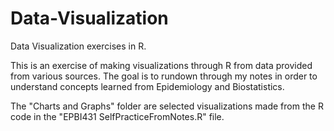 # Data-Visualization
Data Visualization exercises in R. 


This is an exercise of making visualizations through R from data provided from various sources. The goal is to rundown through my notes in order to understand concepts learned from Epidemiology and Biostatistics. 

The "Charts and Graphs" folder are selected visualizations made from the R code in the "EPBI431 SelfPracticeFromNotes.R" file. 
